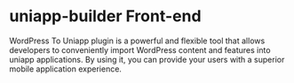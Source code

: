  # uniapp-builder Front-end 

WordPress To Uniapp plugin is a powerful and flexible tool that allows developers to conveniently import WordPress content and features into uniapp applications. By using it, you can provide your users with a superior mobile application experience.

